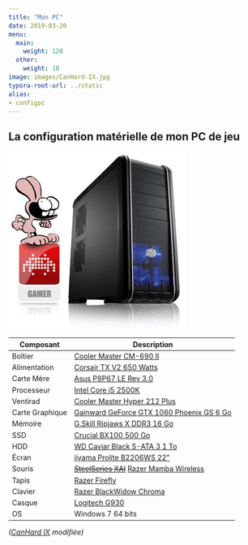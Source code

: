 ```yaml
---
title: "Mon PC"
date: 2019-03-20
menu:
  main:
    weight: 120
  other:
    weight: 10
image: images/CanHard-IX.jpg
typora-root-url: ../static
alias:
- configpc
---
```


## La configuration matérielle de mon PC de jeu

![CanHard IX](/images/CanHard-IX.jpg)

| Composant       | Description |
| --------------- | ----------- |
| Boîtier         | [Cooler Master CM-690 II](http://www.coolermaster.com/case/mid-tower/cm-690-ii-ver-2/) |
| Alimentation    | [Corsair TX V2 650 Watts](http://www.materiel.net/alimentation-pour-pc/corsair-tx-v2-650w-64329.html) |
| Carte Mère      | [Asus P8P67 LE Rev 3.0](https://www.asus.com/Motherboards/P8P67_LE/) |
| Processeur      | [Intel Core i5 2500K](http://ark.intel.com/products/52209/Intel-Core-i5-2500-Processor-6M-Cache-up-to-3_70-GHz) |
| Ventirad        | [Cooler Master Hyper 212 Plus](http://www.coolermaster.com/cooling/cpu-air-cooler/hyper-212-plus/) |
| Carte Graphique | [Gainward GeForce GTX 1060 Phoenix GS 6 Go](http://www.gainward.com/main/vgapro.php?id=988) |
| Mémoire         | [G.Skill Ripjaws X DDR3 16 Go](http://www.gskill.com/en/product/f3-12800cl9d-8gbxl) |
| SSD             | [Crucial BX100 500 Go](http://www.crucial.fr/fra/fr/macbook-pro-(13-pouces,-d%C3%A9but-2011)/CT6512438) |
| HDD             | [WD Caviar Black S-ATA 3 1 To](https://www.wdc.com/fr-fr/products/internal-storage/wd-black-desktop.html#WD1003FZEX) |
| Écran           | [iiyama Prolite B2206WS 22"](http://iiyama.com/fr_fr/produits/prolite-b2206ws-1/) |
| Souris          | [~~SteelSeries XAI~~](http://www.lesnumeriques.com/souris/steelseries-xai-p7147/test.html) [Razer Mamba Wireless](https://www.razer.com/fr-fr/gaming-mice/razer-mamba-wireless) |
| Tapis           | [Razer Firefly](https://www.razer.com/fr-fr/gaming-mouse-mats/razer-firefly) |
| Clavier         | [Razer BlackWidow Chroma](https://www.razer.com/fr-fr/gaming-keyboards-keypads/razer-blackwidow-chroma) |
| Casque          | [Logitech G930](https://www.logitechg.fr/fr-fr/products/gaming-audio/g930-7-1-wireless-gaming-headset.html) |
| OS              | Windows 7 64 bits |

_([CanHard IX](https://web.archive.org/web/20110914061133/http://www.materiel.net/ordinateur/materiel-net-canhard-ix-70538.html) modifiée)_
